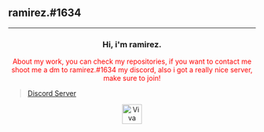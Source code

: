 ## ramirez.#1634
----------------------------------------------------


<h3 align='center'>
Hi, i'm ramirez.
</h3>
<p align='center' style='color: red;'>
About my work, you can check my repositories, if you want to contact me shoot me a dm to <span>ramirez.#1634</span> my discord, also i got a really nice server, make sure to join! 
</p>


>[Discord Server](https://discord.gg/q8FspVseAU)




<p align='center'>
<img width='40px' height='40px' title='Viva Mexico!' src='https://images.emojiterra.com/twitter/v13.0/512px/1f1f2-1f1fd.png' height='60px' width='60px'>
</p>

